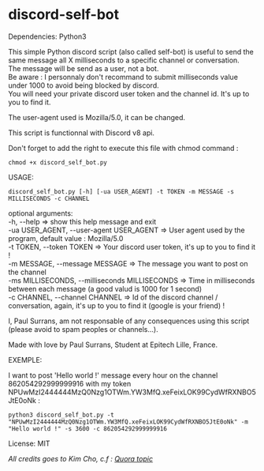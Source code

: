 # discord-self-bot

Dependencies:
    Python3

This simple Python discord script (also called self-bot) is useful to send the same message all X milliseconds to a specific channel or conversation.<br/>
The message will be send as a user, not a bot.<br/>
Be aware : I personnaly don't recommand to submit milliseconds value under 1000 to avoid being blocked by discord.<br/>
You will need your private discord user token and the channel id. It's up to you to find it.<br/>

The user-agent used is Mozilla/5.0, it can be changed.<br/>

This script is functionnal with Discord v8 api.<br/>

Don't forget to add the right to execute this file with chmod command :

```chmod +x discord_self_bot.py```

USAGE:

```discord_self_bot.py [-h] [-ua USER_AGENT] -t TOKEN -m MESSAGE -s MILLISECONDS -c CHANNEL```

optional arguments:<br/>
  -h,                 --help                      => show this help message and exit<br/>
  -ua   USER_AGENT,   --user-agent USER_AGENT     => User agent used by the program, default value : Mozilla/5.0<br/>
  -t    TOKEN,        --token TOKEN               => Your discord user token, it's up to you to find it !<br/>
  -m    MESSAGE,      --message MESSAGE           => The message you want to post on the channel<br/>
  -ms   MILLISECONDS, --milliseconds MILLISECONDS => Time in milliseconds between each message (a good valud is 1000 for 1 second)<br/>
  -c    CHANNEL,      --channel CHANNEL           => Id of the discord channel / conversation, again, it's up to you to find it (google is your friend) !<br/>

I, Paul Surrans, am not responsable of any consequences using this script (please avoid to spam peoples or channels...).<br/>

Made with love by Paul Surrans, Student at Epitech Lille, France.<br/>

EXEMPLE:

I want to post 'Hello world !' message every hour on the channel 862054292999999916 with my token NPUwMzI2444444MzQ0Nzg1OTWm.YW3MfQ.xeFeixLOK99CydWfRXNBO5JtE0oNk :<br/>

```python3 discord_self_bot.py -t "NPUwMzI2444444MzQ0Nzg1OTWm.YW3MfQ.xeFeixLOK99CydWfRXNBO5JtE0oNk" -m "Hello world !" -s 3600 -c 862054292999999916```

License: MIT<br/>

*All credits goes to Kim Cho, c.f : [Quora topic](https://www.quora.com/I-want-to-automatically-post-a-message-every-24-hours-on-my-Discord-server-using-my-own-account-not-a-bot-account-Is-this-possible-and-if-so-how)*



